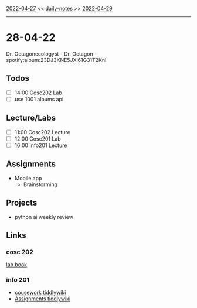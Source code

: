 [2022-04-27](daily_notes/2022-04-27) << [daily-notes](notes/daily-notes.md) >> [2022-04-29](daily_notes/2022-04-29)

---

# 28-04-22

Dr. Octagonecologyst - Dr. Octagon - spotify:album:23DJ3KNE5JXi61G31T2Kni

## Todos
- [ ] 14:00 Cosc202 Lab
- [ ] use 1001 albums api

## Lecture/Labs

- [ ] 11:00 Cosc202 Lecture
- [ ] 12:00 Cosc201 Lab
- [ ] 16:00 Info201 Lecture

## Assignments
- Mobile app
	- Brainstorming

## Projects
- python ai weekly review

## Links

### cosc 202

[lab book](https://cosc202.cspages.otago.ac.nz/lab-book/COSC202LabBook.pdf)

### info 201

- [cousework tiddlywiki](https://isgb.otago.ac.nz/infosci/INFO201/labs_release/raw/master/output/info201_labs.html#)
- [Assignments tiddlywiki](https://isgb.otago.ac.nz/info201/shared/assignments_release/raw/master/output/INFO201_Assignments.html)